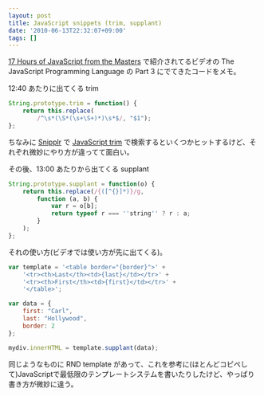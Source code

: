 ```yaml
---
layout: post
title: JavaScript snippets (trim, supplant)
date: '2010-06-13T22:32:07+09:00'
tags: []
---
```

[17 Hours of JavaScript from the Masters](http://code.tutsplus.com/articles/17-hours-of-javascript-from-the-masters--net-7615) で紹介されてるビデオの The JavaScript Programming Language の Part 3 にでてきたコードをメモ。

12:40 あたりに出てくる trim

```javascript
String.prototype.trim = function() {
    return this.replace(
        /^\s*(\S*(\s+\S+)*)\s*$/, "$1");
};
```

ちなみに [Snipplr](http://snipplr.com) で [JavaScript trim](http://snipplr.com/search.php?q=javascript%20trim) で検索するといくつかヒットするけど、それぞれ微妙にやり方が違ってて面白い。

その後、13:00 あたりから出てくる supplant

```javascript
String.prototype.supplant = function(o) {
    return this.replace(/{([^{}]*)}/g,
        function (a, b) {
            var r = o[b];
            return typeof r === ''string'' ? r : a;
        }
    );
};
```

それの使い方(ビデオでは使い方が先に出てくる)。

```javascript
var template = '<table border="{border}">' +
    '<tr><th>Last</th><td>{last}</td></tr>' +
    '<tr><th>First</th><td>{first}</td></tr>' +
    '</table>';

var data = {
    first: "Carl",
    last: "Hollywood",
    border: 2
};

mydiv.innerHTML = template.supplant(data);
```

同じようなものに RND template があって、これを参考に(ほとんどコピペして)JavaScriptで最低限のテンプレートシステムを書いたりしたけど、やっぱり書き方が微妙に違う。
